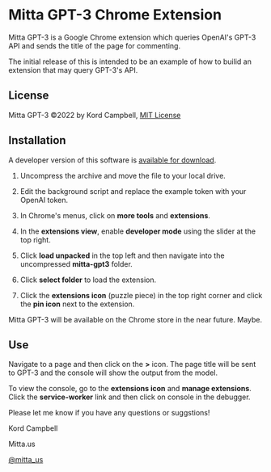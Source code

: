 # Mitta GPT-3 Chrome Extension

Mitta GPT-3 is a Google Chrome extension which queries OpenAI's GPT-3 API and sends the title of the page for commenting.

The initial release of this is intended to be an example of how to builid an extension that may query GPT-3's API.

## License
Mitta GPT-3 ©2022 by Kord Campbell, [MIT License](./LICENSE)

## Installation
A developer version of this software is [available for download](https://github.com/kordless/mitta-gpt3/archive/refs/heads/main.zip). 

1. Uncompress the archive and move the file to your local drive.

1. Edit the background script and replace the example token with your OpenAI token.

1. In Chrome's menus, click on **more tools** and **extensions**. 

1. In the **extensions view**, enable **developer mode** using the slider at the top right.

1. Click **load unpacked** in the top left and then navigate into the uncompressed **mitta-gpt3** folder.

1. Click **select folder** to load the extension. 

1. Click the **extensions icon** (puzzle piece) in the top right corner and click the **pin icon** next to the extension.

Mitta GPT-3 will be available on the Chrome store in the near future. Maybe.

## Use
Navigate to a page and then click on the **>** icon. The page title will be sent to GPT-3 and the console will show the output from the model.

To view the console, go to the **extensions icon** and **manage extensions**. Click the **service-worker** link and then click on console in the debugger.

Please let me know if you have any questions or suggstions!

Kord Campbell

Mitta.us

[@mitta_us](https://twitter.com/mittacorp)
